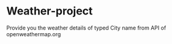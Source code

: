 # Weather-project
Provide you the weather details of typed City name from API of openweathermap.org

